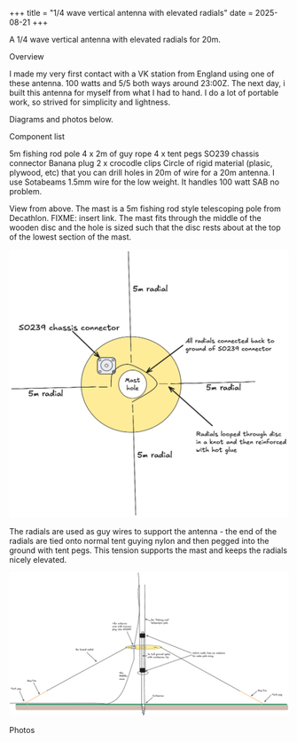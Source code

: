 +++
title = "1/4 wave vertical antenna with elevated radials"
date = 2025-08-21
+++

A 1/4 wave vertical antenna with elevated radials for 20m.

Overview

I made my very first contact with a VK station from England using one of these antenna. 100 watts and 5/5 both ways around 23:00Z. The next day, i built this antenna for myself from what I had to hand. I do a lot of portable work, so strived for simplicity and lightness. 

Diagrams and photos below. 

Component list

5m fishing rod pole
4 x 2m of guy rope
4 x tent pegs
SO239 chassis connector
Banana plug
2 x crocodle clips
Circle of rigid material (plasic, plywood, etc) that you can drill holes in
20m of wire for a 20m antenna. I use Sotabeams 1.5mm wire for the low weight. It handles 100 watt SAB no problem.



View from above. The mast is a 5m fishing rod style telescoping pole from Decathlon. FIXME: insert link. The mast fits through the middle of the wooden disc
and the hole is sized such that the disc rests about at the top of the lowest
 section of the mast. 

![Antenna diagram](vertical-above.png "Antenna")

The radials are used as guy wires to support the antenna - the end of the
radials are tied onto normal tent guying nylon and then pegged into the ground
with tent pegs. This tension supports the mast and keeps the radials nicely
elevated. 

![Antenna diagram](vertical-side.png "Antenna")


Photos



